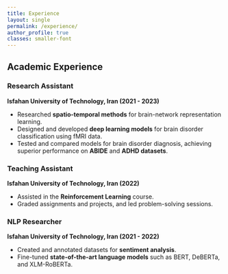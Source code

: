 ```yaml
---
title: Experience
layout: single
permalink: /experience/
author_profile: true
classes: smaller-font 
---
```



## Academic Experience

### Research Assistant  
**Isfahan University of Technology, Iran (2021 - 2023)**  

- Researched **spatio-temporal methods** for brain-network representation learning.  
- Designed and developed **deep learning models** for brain disorder classification using fMRI data.  
- Tested and compared models for brain disorder diagnosis, achieving superior performance on **ABIDE** and **ADHD datasets**.  


### Teaching Assistant  
**Isfahan University of Technology, Iran (2022)**  
- Assisted in the **Reinforcement Learning** course.  
- Graded assignments and projects, and led problem-solving sessions.  


### NLP Researcher 
**Isfahan University of Technology, Iran (2021 - 2022)**  
- Created and annotated datasets for **sentiment analysis**.  
- Fine-tuned **state-of-the-art language models** such as BERT, DeBERTa, and XLM-RoBERTa.  


